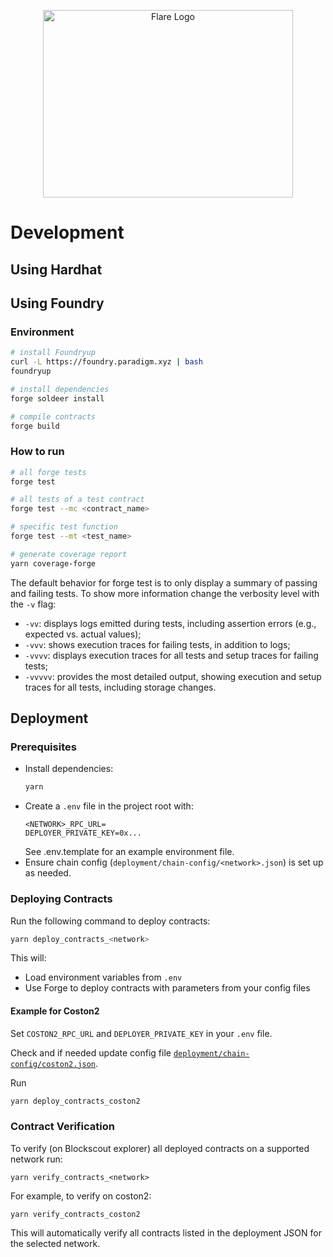 <p align="center">
  <a href="https://flare.network/" target="blank"><img src="https://content.flare.network/Flare-2.svg" width="400" height="300" alt="Flare Logo" /></a>
</p>

# Development

## Using Hardhat

## Using Foundry

### Environment

```bash
# install Foundryup
curl -L https://foundry.paradigm.xyz | bash
foundryup

# install dependencies
forge soldeer install

# compile contracts
forge build
```

### How to run

```bash
# all forge tests
forge test

# all tests of a test contract
forge test --mc <contract_name>

# specific test function
forge test --mt <test_name>

# generate coverage report
yarn coverage-forge
```

The default behavior for forge test is to only display a summary of passing and failing tests. To show more information change the verbosity level with the `-v` flag:

- `-vv`: displays logs emitted during tests, including assertion errors (e.g., expected vs. actual values);
- `-vvv`: shows execution traces for failing tests, in addition to logs;
- `-vvvv`: displays execution traces for all tests and setup traces for failing tests;
- `-vvvvv`: provides the most detailed output, showing execution and setup traces for all tests, including storage changes.

## Deployment

### Prerequisites

- Install dependencies:
  ```bash
  yarn
  ```
- Create a `.env` file in the project root with:
  ```env
  <NETWORK>_RPC_URL=
  DEPLOYER_PRIVATE_KEY=0x...
  ```
  See .env.template for an example environment file.
- Ensure chain config (`deployment/chain-config/<network>.json`) is set up as needed.

### Deploying Contracts

Run the following command to deploy contracts:

```bash
yarn deploy_contracts_<network>
```

This will:

- Load environment variables from `.env`
- Use Forge to deploy contracts with parameters from your config files

#### Example for Coston2

Set `COSTON2_RPC_URL` and `DEPLOYER_PRIVATE_KEY` in your `.env` file.

Check and if needed update config file [`deployment/chain-config/coston2.json`](deployment/chain-config/coston2.json).

Run

```bash
yarn deploy_contracts_coston2
```

### Contract Verification

To verify (on Blockscout explorer) all deployed contracts on a supported network run:

```
yarn verify_contracts_<network>
```

For example, to verify on coston2:

```
yarn verify_contracts_coston2
```

This will automatically verify all contracts listed in the deployment JSON for the selected network.
